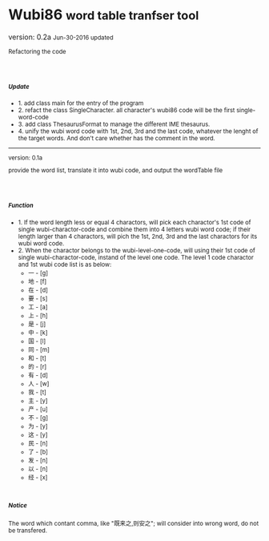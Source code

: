 <h1>Wubi86 <small>word table tranfser tool</small></h1>

<h7>version: 0.2a <small>Jun-30-2016 updated</h7>

<p>Refactoring the code</p>
<br>
<br>
<h5>Update</h5>
  <ul>
    <li>1. add class main for the entry of the program</li>
    <li>2. refact the class SingleCharacter. all character's wubi86 code will be the first single-word-code</li>
    <li>3. add class ThesaurusFormat to manage the different IME thesaurus.</li>
    <li>4. unify the wubi word code with 1st, 2nd, 3rd and the last code, whatever the lenght of the target words.
    	And don't care whether has the comment in the word.</li>
  </ul>

---------------------------
<h7>version: 0.1a</h7>

<p>provide the word list, translate it into wubi code, and output the wordTable file</p>
<br>
<br>
<h5>Function</h5>
<ul>
  <li>1. If the word length less or equal 4 charactors, will pick each charactor's 1st code of single wubi-charactor-code and combine them into 4 letters wubi word code; if their length larger than 4 charactors, will pich the 1st, 2nd, 3rd and the last charactors for its wubi word code.</li>
  <li>2. When the charactor belongs to the wubi-level-one-code, will using their 1st code of single wubi-charactor-code, instand of the level one code. The level 1 code charactor and 1st wubi code list is as below:
  <ul>
    <li>一 - [g]</li>
    <li>地 - [f]</li>
    <li>在 - [d]</li>
    <li>要 - [s]</li>
    <li>工 - [a]</li>
    <li>上 - [h]</li>
    <li>是 - [j]</li>
    <li>中 - [k]</li>
    <li>国 - [l]</li>
    <li>同 - [m]</li>
    <li>和 - [t]</li>
    <li>的 - [r]</li>
    <li>有 - [d]</li>
    <li>人 - [w]</li>
    <li>我 - [t]</li>
    <li>主 - [y]</li>
    <li>产 - [u]</li>
    <li>不 - [g]</li>
    <li>为 - [y]</li>
    <li>这 - [y]</li>
    <li>民 - [n]</li>
    <li>了 - [b]</li>
    <li>发 - [n]</li>
    <li>以 - [n]</li>
    <li>经 - [x]</li>
  </ul>
  </li>
</ul>
<br>
<h5>Notice</h5>
<p>
  The word which contant comma, like "既来之,则安之"; will consider into wrong word, do not be transfered.<br>
</p>
